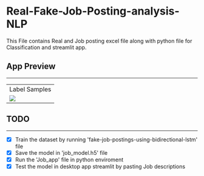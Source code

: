 # Real-Fake-Job-Posting-analysis-NLP
This File contains Real and Job posting excel file along with python file for Classification and streamlit app.

## App Preview ##
***
<table>
    <tr>
        <td>Label Samples</td>
    </tr>
    <tr>
        <td valign="top"><img src="job_app · Streamlit.mp4"></td>
    </tr>
</table>

## TODO ##
***

- [x] Train the dataset by running 'fake-job-postings-using-bidirectional-lstm' file
- [x] Save the model in 'job_model.h5' file
- [x] Run the 'Job_app' file in python enviroment
- [x] Test the model in desktop app streamlit by pasting Job descriptions
